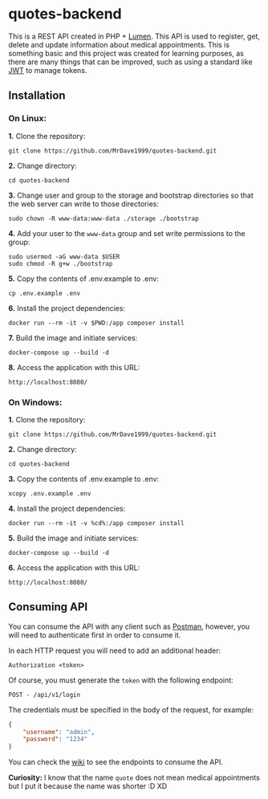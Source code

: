 # quotes-backend

This is a REST API created in PHP + [Lumen](https://github.com/laravel/lumen). This API is used to register, get, delete and update information about medical appointments. This is something basic and this project was created for learning purposes, as there are many things that can be improved, such as using a standard like [JWT](https://jwt.io/introduction) to manage tokens.

## Installation

### On Linux:

**1.** Clone the repository:
```git
git clone https://github.com/MrDave1999/quotes-backend.git
```

**2.** Change directory:
```
cd quotes-backend
```

**3.** Change user and group to the storage and bootstrap directories so that the web server can write to those directories:
```
sudo chown -R www-data:www-data ./storage ./bootstrap
```

**4.** Add your user to the `www-data` group and set write permissions to the group:
```
sudo usermod -aG www-data $USER
sudo chmod -R g+w ./bootstrap
```

**5.** Copy the contents of .env.example to .env:
```
cp .env.example .env
```

**6.**  Install the project dependencies:
```
docker run --rm -it -v $PWD:/app composer install
```

**7.** Build the image and initiate services:
```
docker-compose up --build -d
```

**8.** Access the application with this URL:
```
http://localhost:8080/
```

### On Windows:

**1.** Clone the repository:
```git
git clone https://github.com/MrDave1999/quotes-backend.git
```

**2.** Change directory:
```
cd quotes-backend
```

**3.** Copy the contents of .env.example to .env:
```
xcopy .env.example .env
```

**4.**  Install the project dependencies:
```
docker run --rm -it -v %cd%:/app composer install
```

**5.** Build the image and initiate services:
```
docker-compose up --build -d
```

**6.** Access the application with this URL:
```
http://localhost:8080/
```

## Consuming API

You can consume the API with any client such as [Postman](https://www.postman.com/), however, you will need to authenticate first in order to consume it.

In each HTTP request you will need to add an additional header:
```
Authorization <token>
```
Of course, you must generate the `token` with the following endpoint:
```
POST - /api/v1/login
```
The credentials must be specified in the body of the request, for example:
```json
{
    "username": "admin",
    "password": "1234"
}
```
You can check the [wiki](https://github.com/MrDave1999/quotes-backend/wiki/API-Endpoints) to see the endpoints to consume the API.

**Curiosity:** I know that the name `quote` does not mean medical appointments but I put it because the name was shorter :D XD

